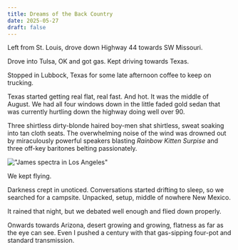 ```yaml
---
title: Dreams of the Back Country
date: 2025-05-27
draft: false
---
```

Left from St. Louis, drove down Highway 44 towards SW Missouri.

Drove into Tulsa, OK and got gas. Kept driving towards Texas.

Stopped in Lubbock, Texas for some late afternoon coffee to keep on trucking.

Texas started getting real flat, real fast. And hot. It was the middle of August. We had all four windows down in the little faded gold sedan that was currently hurtling down the highway doing well over 90. 

Three shirtless dirty-blonde haired boy-men shat shirtless, sweat soaking into tan cloth seats. The overwhelming noise of the wind was drowned out by miraculously powerful speakers blasting *Rainbow Kitten Surpise* and three off-key baritones belting passionately.

!["James *spectra* in Los Angeles"](kia-spectra-in-los-angeles.png)

We kept flying.

Darkness crept in unoticed. Conversations started drifting to sleep, so we searched for a campsite. Unpacked, setup, middle of nowhere New Mexico.

It rained that night, but we debated well enough and flied down properly.

Onwards towards Arizona, desert growing and growing, flatness as far as the eye can see. Even I pushed a century with that gas-sipping four-pot and standard transmission.
